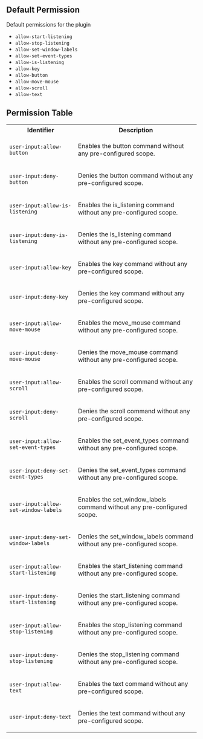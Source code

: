 ## Default Permission

Default permissions for the plugin

- `allow-start-listening`
- `allow-stop-listening`
- `allow-set-window-labels`
- `allow-set-event-types`
- `allow-is-listening`
- `allow-key`
- `allow-button`
- `allow-move-mouse`
- `allow-scroll`
- `allow-text`

## Permission Table

<table>
<tr>
<th>Identifier</th>
<th>Description</th>
</tr>


<tr>
<td>

`user-input:allow-button`

</td>
<td>

Enables the button command without any pre-configured scope.

</td>
</tr>

<tr>
<td>

`user-input:deny-button`

</td>
<td>

Denies the button command without any pre-configured scope.

</td>
</tr>

<tr>
<td>

`user-input:allow-is-listening`

</td>
<td>

Enables the is_listening command without any pre-configured scope.

</td>
</tr>

<tr>
<td>

`user-input:deny-is-listening`

</td>
<td>

Denies the is_listening command without any pre-configured scope.

</td>
</tr>

<tr>
<td>

`user-input:allow-key`

</td>
<td>

Enables the key command without any pre-configured scope.

</td>
</tr>

<tr>
<td>

`user-input:deny-key`

</td>
<td>

Denies the key command without any pre-configured scope.

</td>
</tr>

<tr>
<td>

`user-input:allow-move-mouse`

</td>
<td>

Enables the move_mouse command without any pre-configured scope.

</td>
</tr>

<tr>
<td>

`user-input:deny-move-mouse`

</td>
<td>

Denies the move_mouse command without any pre-configured scope.

</td>
</tr>

<tr>
<td>

`user-input:allow-scroll`

</td>
<td>

Enables the scroll command without any pre-configured scope.

</td>
</tr>

<tr>
<td>

`user-input:deny-scroll`

</td>
<td>

Denies the scroll command without any pre-configured scope.

</td>
</tr>

<tr>
<td>

`user-input:allow-set-event-types`

</td>
<td>

Enables the set_event_types command without any pre-configured scope.

</td>
</tr>

<tr>
<td>

`user-input:deny-set-event-types`

</td>
<td>

Denies the set_event_types command without any pre-configured scope.

</td>
</tr>

<tr>
<td>

`user-input:allow-set-window-labels`

</td>
<td>

Enables the set_window_labels command without any pre-configured scope.

</td>
</tr>

<tr>
<td>

`user-input:deny-set-window-labels`

</td>
<td>

Denies the set_window_labels command without any pre-configured scope.

</td>
</tr>

<tr>
<td>

`user-input:allow-start-listening`

</td>
<td>

Enables the start_listening command without any pre-configured scope.

</td>
</tr>

<tr>
<td>

`user-input:deny-start-listening`

</td>
<td>

Denies the start_listening command without any pre-configured scope.

</td>
</tr>

<tr>
<td>

`user-input:allow-stop-listening`

</td>
<td>

Enables the stop_listening command without any pre-configured scope.

</td>
</tr>

<tr>
<td>

`user-input:deny-stop-listening`

</td>
<td>

Denies the stop_listening command without any pre-configured scope.

</td>
</tr>

<tr>
<td>

`user-input:allow-text`

</td>
<td>

Enables the text command without any pre-configured scope.

</td>
</tr>

<tr>
<td>

`user-input:deny-text`

</td>
<td>

Denies the text command without any pre-configured scope.

</td>
</tr>
</table>
